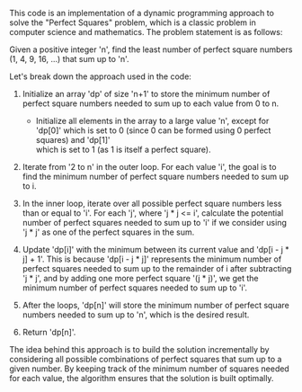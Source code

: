 ​This code is an implementation of a dynamic programming approach to solve the "Perfect Squares" problem, which is a classic problem in computer science and 
mathematics. The problem statement is as follows:

Given a positive integer 'n', find the least number of perfect square numbers (1, 4, 9, 16, ...) that sum up to 'n'.

Let's break down the approach used in the code:

1. Initialize an array 'dp' of size 'n+1' to store the minimum number of perfect square numbers needed to sum up to each value from 0 to n.
   - Initialize all elements in the array to a large value 'n', except for 'dp[0]' which is set to 0 (since 0 can be formed using 0 perfect squares) and 'dp[1]'   
      which is set to 1 (as 1 is itself a perfect square).

2. Iterate from '2 to n' in the outer loop. For each value 'i', the goal is to find the minimum number of perfect square numbers needed to sum up to i.

3. In the inner loop, iterate over all possible perfect square numbers less than or equal to 'i'. For each 'j', where 'j * j <= i', calculate the potential number 
   of perfect squares needed to sum up to 'i' if we consider using 'j * j' as one of the perfect squares in the sum.

4. Update 'dp[i]' with the minimum between its current value and 'dp[i - j * j] + 1'. This is because 'dp[i - j * j]' represents the minimum number of perfect 
   squares needed to sum up to the remainder of i after subtracting 'j * j', and by adding one more perfect square '(j * j)', we get the minimum number of perfect 
   squares needed to sum up to 'i'.

5. After the loops, 'dp[n]' will store the minimum number of perfect square numbers needed to sum up to 'n', which is the desired result.

6. Return 'dp[n]'.


The idea behind this approach is to build the solution incrementally by considering all possible combinations of perfect squares that sum up to a given number. By 
keeping track of the minimum number of squares needed for each value, the algorithm ensures that the solution is built optimally.
